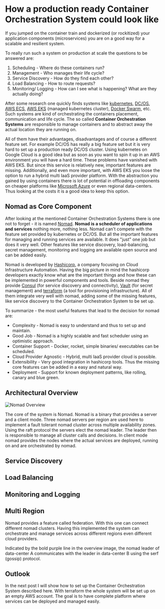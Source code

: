 # How a production ready Container Orchestration System could look like

If you jumped on the container train and dockerized (or rockitized) your application components (microservices) you are on a good way for a scalable and resilient system.

To really run such a system on production at scale the questions to be answered are:

1. Scheduling - Where do these containers run?
2. Management - Who manages their life cycle?
3. Service Discovery - How do they find each other?
4. Load Balancing - How to route requests?
5. Monitoring/ Logging - How can I see what is happening? What are they actually doing?

After some research one quickly finds systems like [kubernetes](https://kubernetes.io), [DC/OS](https://dcos.io), [AWS ECS](https://docs.aws.amazon.com/AmazonECS/latest/developerguide/Welcome.html), [AWS EKS](https://aws.amazon.com/eks/) (managed kubernetes cluster), [Docker Swarm](https://github.com/docker/swarm/), etc. Such systems are kind of orchestrating the containers placement, communication and life cycle. The so called **Container Orchestration Systems** are responsible to manage containers and to abstract away the actual location they are running on.

All of them have their advantages, disadvantages and of course a different feature set. For example DC/OS has really a big feature set but it is very hard to set up a production ready DC/OS cluster. Using kubernetes on Google Cloud is a good idea but as soon as you want to spin it up in an AWS environment you will have a hard time.
These problems have vanished with AWS EKS. But since this service is relatively new, important features are missing. Additionally, and even more important, with AWS EKS you loose the option to run a hybrid multi IaaS provider platform. With the abstraction you gained by using containers there is lot of potential in offloading components on cheaper platforms like [Microsoft Azure](https://azure.microsoft.com/en-us/) or even regional data-centers. Thus looking at the costs it is a good idea to keep this option.

## Nomad as Core Component

After looking at the mentioned Container Orchestration Systems there is one not to forget - it is named [Nomad](https://www.nomadproject.io). **Nomad is a scheduler of applications and services** nothing more, nothing less. Nomad can't compete with the feature set provided by kubernetes or DC/OS. But all the important features for managing and running services are available. It does "just" one job but does it very well.
Other features like service discovery, load-balancing, secret management, monitoring and logging are available open source and can be added easily.

Nomad is developed by [Hashicorp](https://www.hashicorp.com), a company focusing on Cloud Infrastructure Automation. Having the big picture in mind the hashicorp developers exactly know what are the important things and how these can be implemented in powerful components and tools. Beside nomad they provide [Consul](https://www.consul.io) (for service discovery and connectivity), [Vault](https://www.hashicorp.com/products/vault/) (for secret management) and [terraform](https://www.terraform.io) (a tool for provisioning infrastructure). All of them integrate very well with nomad, adding some of the missing features, like service discovery to the Container Orchestration System to be set up.

To summarize - the most useful features that lead to the decision for nomad are:

- Complexity - Nomad is easy to understand and thus to set up and maintain.
- Good Job - Nomad is a highly scalable and fast scheduler using an optimistic approach.
- Container Support - Docker, rocket, simple binaries/ executables can be scheduled.
- Cloud Provider Agnostic - Hybrid, multi IaaS provider cloud is possible.
- Extensibility - Very good integration in hashicorp tools. Thus the missing core features can be added in a easy and natural way.
- Deployment - Support for known deployment patterns, like rolling, canary and blue green.

## Architectural Overview

![Nomad Overview](Nomad_Overview.png)

The core of the system is Nomad. Nomad is a binary that provides a server and a client mode. Three nomad servers per region are used here to implement a fault tolerant nomad cluster across multiple availability zones. Using the raft protocol the servers elect the nomad leader. The leader then is responsible to manage all cluster calls and decisions. In client mode nomad provides the nodes where the actual services are deployed, running on and are orchestrated by nomad.

## Service Discovery

## Load Balancing

## Monitoring and Logging

## Multi Region

Nomad provides a feature called federation. With this one can connect different nomad clusters. Having this implemented the system can orchestrate and manage services across different regions even different cloud providers.

Indicated by the bold purple line in the overview image, the nomad leader of data-center A communicates with the leader in data-center B using the serf (gossip) protocol.

## Outlook

In the next post I will show how to set up the Container Orchestration System described here. With terraform the whole system will be set up on an empty AWS account. The goal is to have complete platform where services can be deployed and managed easily.
